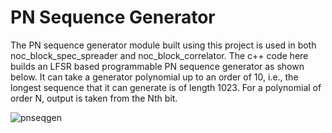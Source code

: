 # PN Sequence Generator

The PN sequence generator module built using this project is used in both noc_block_spec_spreader and noc_block_correlator. The c++ code here builds an LFSR based programmable PN sequence generator as shown below. It can take a generator polynomial up to an order of 10, i.e., the longest sequence that it can generate is of length 1023. For a polynomial of order N, output is taken from the Nth bit.

![pnseqgen](https://user-images.githubusercontent.com/9439021/27982375-251f4e6c-636e-11e7-9cb2-7e1f0d9df33a.jpg)

